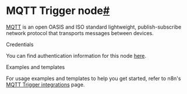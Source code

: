 [](https://github.com/n8n-io/n8n-docs/edit/main/docs/integrations/builtin/trigger-nodes/n8n-nodes-base.mqtttrigger.md "Edit this page")

# MQTT Trigger node[#](#mqtt-trigger-node "Permanent link")

[MQTT](https://mqtt.org) is an open OASIS and ISO standard lightweight, publish-subscribe network protocol that transports messages between devices.

Credentials

You can find authentication information for this node [here](../../credentials/mqtt/).

Examples and templates

For usage examples and templates to help you get started, refer to n8n's [MQTT Trigger integrations](https://n8n.io/integrations/mqtt-trigger/) page.